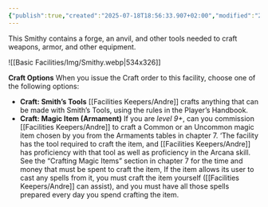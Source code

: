 ```yaml
---
{"publish":true,"created":"2025-07-18T18:56:33.907+02:00","modified":"2025-07-18T17:54:26.807+02:00","cssclasses":""}
---
```


This Smithy contains a forge, an anvil, and other tools needed to craft weapons, armor, and other equipment.

![[Basic Facilities/Img/Smithy.webp|534x326]]

**Craft Options** When you issue the Craft order to this facility, choose one of the following options:
- **Craft: Smith’s Tools** [[Facilities Keepers/Andre]] crafts anything that can be made with Smith’s Tools, using the rules in the Player’s Handbook.
- **Craft: Magic Item (Armament)** If you are *level 9+*, can you commission [[Facilities Keepers/Andre]] to craft a Common or an Uncommon magic item chosen by you from the Armaments tables in chapter 7. ‘The facility has the tool required to craft the item, and [[Facilities Keepers/Andre]] has proficiency with that tool as well as proficiency in the Arcana skill. See the “Crafting Magic Items” section in chapter 7 for the time and money that must be spent to craft the item, If the item allows its user to cast any spells from it, you must craft the item yourself ([[Facilities Keepers/Andre]] can assist), and you must have all those spells prepared every day you spend crafting the item.

